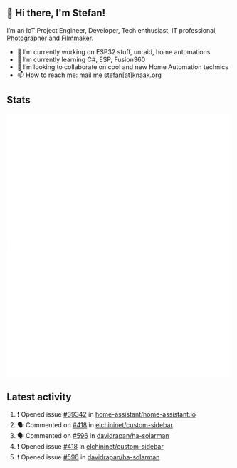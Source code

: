 ## 👋 Hi there, I'm Stefan!
I’m an IoT Project Engineer, Developer, Tech enthusiast, IT professional, Photographer and Filmmaker.

- 🔭 I’m currently working on ESP32 stuff, unraid, home automations
- 🌱 I’m currently learning C#, ESP, Fusion360
- 👯 I’m looking to collaborate on cool and new Home Automation technics
- 📫 How to reach me: mail me stefan[at]knaak.org

## Stats

![](https://github.com/corgan2222/github-stats/blob/master/generated/overview.svg) ![](https://github.com/corgan2222/github-stats/blob/master/generated/languages.svg)


## Latest activity

<!--START_SECTION:activity-->
1. ❗ Opened issue [#39342](https://github.com/home-assistant/home-assistant.io/issues/39342) in [home-assistant/home-assistant.io](https://github.com/home-assistant/home-assistant.io)
2. 🗣 Commented on [#418](https://github.com/elchininet/custom-sidebar/issues/418#issuecomment-2888272023) in [elchininet/custom-sidebar](https://github.com/elchininet/custom-sidebar)
3. 🗣 Commented on [#596](https://github.com/davidrapan/ha-solarman/issues/596#issuecomment-2888271362) in [davidrapan/ha-solarman](https://github.com/davidrapan/ha-solarman)
4. ❗ Opened issue [#418](https://github.com/elchininet/custom-sidebar/issues/418) in [elchininet/custom-sidebar](https://github.com/elchininet/custom-sidebar)
5. ❗ Opened issue [#596](https://github.com/davidrapan/ha-solarman/issues/596) in [davidrapan/ha-solarman](https://github.com/davidrapan/ha-solarman)
<!--END_SECTION:activity-->

<!--


